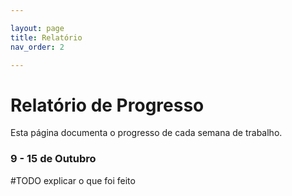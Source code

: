 ```yaml
---

layout: page
title: Relatório
nav_order: 2

---
```



# Relatório de Progresso

Esta página documenta o progresso de cada semana de trabalho.

### 9 - 15 de Outubro

#TODO explicar o que foi feito